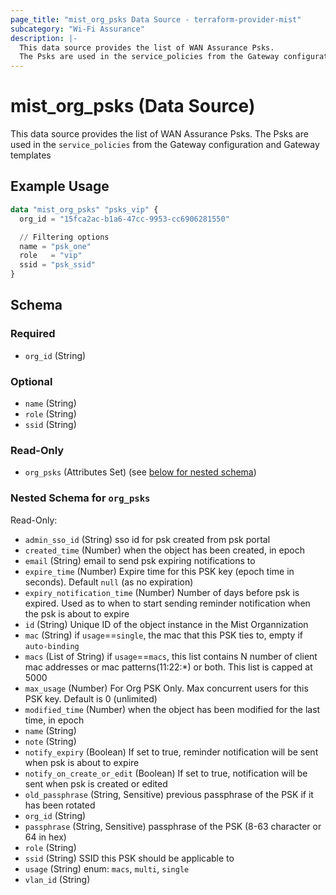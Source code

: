 ```yaml
---
page_title: "mist_org_psks Data Source - terraform-provider-mist"
subcategory: "Wi-Fi Assurance"
description: |-
  This data source provides the list of WAN Assurance Psks.
  The Psks are used in the service_policies from the Gateway configuration and Gateway templates
---
```


# mist_org_psks (Data Source)

This data source provides the list of WAN Assurance Psks.
The Psks are used in the `service_policies` from the Gateway configuration and Gateway templates


## Example Usage

```terraform
data "mist_org_psks" "psks_vip" {
  org_id = "15fca2ac-b1a6-47cc-9953-cc6906281550"

  // Filtering options
  name = "psk_one"
  role   = "vip"
  ssid = "psk_ssid"
}
```

<!-- schema generated by tfplugindocs -->
## Schema

### Required

- `org_id` (String)

### Optional

- `name` (String)
- `role` (String)
- `ssid` (String)

### Read-Only

- `org_psks` (Attributes Set) (see [below for nested schema](#nestedatt--org_psks))

<a id="nestedatt--org_psks"></a>
### Nested Schema for `org_psks`

Read-Only:

- `admin_sso_id` (String) sso id for psk created from psk portal
- `created_time` (Number) when the object has been created, in epoch
- `email` (String) email to send psk expiring notifications to
- `expire_time` (Number) Expire time for this PSK key (epoch time in seconds). Default `null` (as no expiration)
- `expiry_notification_time` (Number) Number of days before psk is expired. Used as to when to start sending reminder notification when the psk is about to expire
- `id` (String) Unique ID of the object instance in the Mist Organnization
- `mac` (String) if `usage`==`single`, the mac that this PSK ties to, empty if `auto-binding`
- `macs` (List of String) if `usage`==`macs`, this list contains N number of client mac addresses or mac patterns(11:22:*) or both. This list is capped at 5000
- `max_usage` (Number) For Org PSK Only. Max concurrent users for this PSK key. Default is 0 (unlimited)
- `modified_time` (Number) when the object has been modified for the last time, in epoch
- `name` (String)
- `note` (String)
- `notify_expiry` (Boolean) If set to true, reminder notification will be sent when psk is about to expire
- `notify_on_create_or_edit` (Boolean) If set to true, notification will be sent when psk is created or edited
- `old_passphrase` (String, Sensitive) previous passphrase of the PSK if it has been rotated
- `org_id` (String)
- `passphrase` (String, Sensitive) passphrase of the PSK (8-63 character or 64 in hex)
- `role` (String)
- `ssid` (String) SSID this PSK should be applicable to
- `usage` (String) enum: `macs`, `multi`, `single`
- `vlan_id` (String)